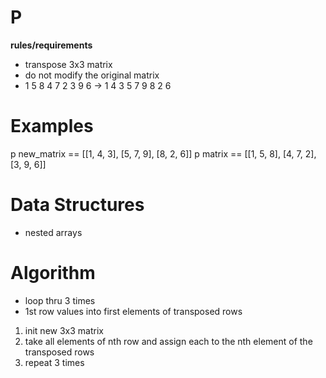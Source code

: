 # P
**rules/requirements**
- transpose 3x3 matrix
- do not modify the original matrix
- 1 5 8 4 7 2 3 9 6 -> 1 4 3 5 7 9 8 2 6

# Examples
p new_matrix == [[1, 4, 3], [5, 7, 9], [8, 2, 6]]
p matrix == [[1, 5, 8], [4, 7, 2], [3, 9, 6]]

# Data Structures
- nested arrays

# Algorithm
- loop thru 3 times
- 1st row values into first elements of transposed rows

1. init new 3x3 matrix
2. take all elements of nth row and assign each to the nth element of the transposed rows
3. repeat 3 times

